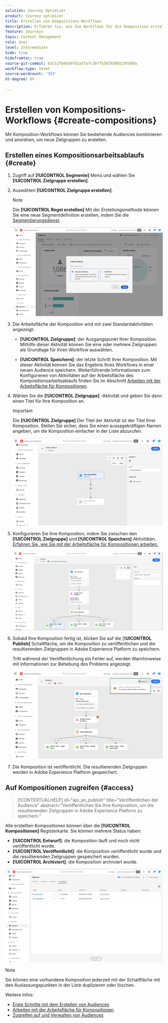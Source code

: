 ```yaml
---
solution: Journey Optimizer
product: journey optimizer
title: Erstellen von Kompositions-Workflows
description: Erfahren Sie, wie Sie Workflows für die Komposition erstellen, um bestehende Zielgruppen zu kombinieren und anzuordnen.
feature: Journeys
topic: Content Management
role: User
level: Intermediate
hide: true
hidefromtoc: true
source-git-commit: 63c52f04da9fd1a5fafc36ffb5079380229f885e
workflow-type: tm+mt
source-wordcount: '353'
ht-degree: 8%

---
```


# Erstellen von Kompositions-Workflows {#create-compositions}

Mit Komposition-Workflows können Sie bestehende Audiences kombinieren und anordnen, um neue Zielgruppen zu erstellen.

## Erstellen eines Kompositionsarbeitsablaufs {#create}

1. Zugriff auf **[!UICONTROL Segmente]** Menü und wählen Sie **[!UICONTROL Zielgruppe erstellen]**.

1. Auswählen **[!UICONTROL Zielgruppe erstellen]**.

   >[!NOTE]
   >
   >Die **[!UICONTROL Regel erstellen]** Mit der Erstellungsmethode können Sie eine neue Segmentdefinition erstellen, indem Sie die [Segmentierungsdienst](https://experienceleague.adobe.com/docs/experience-platform/segmentation/ui/overview.html?lang=de).

   ![](assets/audiences-create.png)

1. Die Arbeitsfläche der Komposition wird mit zwei Standardaktivitäten angezeigt:

   * **[!UICONTROL Zielgruppe]**: der Ausgangspunkt Ihrer Komposition. Mithilfe dieser Aktivität können Sie eine oder mehrere Zielgruppen als Grundlage für Ihren Workflow auswählen.

   * **[!UICONTROL Speichern]**: der letzte Schritt Ihrer Komposition. Mit dieser Aktivität können Sie das Ergebnis Ihres Workflows in einer neuen Audience speichern.
   Weiterführende Informationen zum Konfigurieren von Aktivitäten auf der Arbeitsfläche des Kompositionsarbeitsablaufs finden Sie im Abschnitt [Arbeiten mit der Arbeitsfläche für Kompositionen](composition-canvas.md).

1. Wählen Sie die **[!UICONTROL Zielgruppe]** -Aktivität und geben Sie dann einen Titel für Ihre Komposition an.

   >[!IMPORTANT]
   >
   >Die **[!UICONTROL Zielgruppe]** Der Titel der Aktivität ist der Titel Ihrer Komposition. Stellen Sie sicher, dass Sie einen aussagekräftigen Namen angeben, um die Komposition einfacher in der Liste abzurufen.

   ![](assets/audiences-new-composition.png)

1. Konfigurieren Sie Ihre Komposition, indem Sie zwischen den **[!UICONTROL Zielgruppe]** und **[!UICONTROL Speichern]** Aktivitäten. [Erfahren Sie, wie Sie mit der Arbeitsfläche für Kompositionen arbeiten.](composition-canvas.md)

   ![](assets/audiences-publish.png)

1. Sobald Ihre Komposition fertig ist, klicken Sie auf die [**!UICONTROL Publish]** Schaltfläche, um die Komposition zu veröffentlichen und die resultierenden Zielgruppen in Adobe Experience Platform zu speichern.

   Tritt während der Veröffentlichung ein Fehler auf, werden Warnhinweise mit Informationen zur Behebung des Problems angezeigt.

   ![](assets/audiences-alerts.png)

1. Die Komposition ist veröffentlicht. Die resultierenden Zielgruppen werden in Adobe Experience Platform gespeichert. <!-- and are ready to be targeted in Journey Optimizer campaigns. [Get started with campaigns](../campaigns/get-started-with-campaigns.md)-->

## Auf Kompositionen zugreifen {#access}

>[!CONTEXTUALHELP]
>id="ajo_ao_publish"
>title="Veröffentlichen der Audience"
>abstract="Veröffentlichen Sie Ihre Komposition, um die resultierenden Zielgruppen in Adobe Experience Platform zu speichern."

Alle erstellten Kompositionen können über die **[!UICONTROL Kompositionen]** Registerkarte. Sie können mehrere Status haben:

* **[!UICONTROL Entwurf]**: die Komposition läuft und noch nicht veröffentlicht wurde.
* **[!UICONTROL Veröffentlicht]**: die Komposition veröffentlicht wurde und die resultierenden Zielgruppen gespeichert wurden. <!-- and are available for use.-->
* **[!UICONTROL Archiviert]**: die Komposition archiviert wurde.

![](assets/audiences-compositions.png)

>[!NOTE]
>
>Sie können eine vorhandene Komposition jederzeit mit der Schaltfläche mit den Auslassungspunkten in der Liste duplizieren oder löschen.

Weitere Infos:

* [Erste Schritte mit dem Erstellen von Audiences](get-started-audience-orchestration.md)
* [Arbeiten mit der Arbeitsfläche für Kompositionen](composition-canvas.md)
* [Zugreifen auf und Verwalten von Audiences](access-audiences.md)
